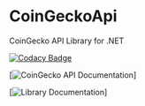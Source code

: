 # CoinGeckoApi
CoinGecko API Library for .NET


[![Codacy Badge](https://app.codacy.com/project/badge/Grade/11157f3b39e84f0c9a0a1bc0caf148dc)](https://www.codacy.com/gh/ByronAP/CoinGeckoApi/dashboard?utm_source=github.com&amp;utm_medium=referral&amp;utm_content=ByronAP/CoinGeckoApi&amp;utm_campaign=Badge_Grade)


[![CoinGecko API Documentation](https://www.coingecko.com/en/api/documentation)]

[![Library Documentation](https://byronap.github.io/CoinGeckApi_docs)]